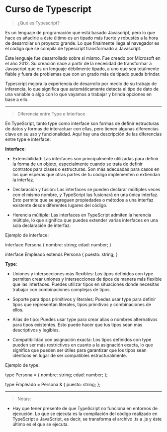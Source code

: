 # Curso de Typescript

> ¿Qué es Typescript?

Es un lenguaje de programación que está basado Javascript, pero lo que hace es añadirle a éste último es un tipado más fuerte y robustés a la hora de desarrollar un proyecto grande. 
Lo que finalmente llega al navegador es el código que se compila de typescript transformado a Javascript. 

Éste lenguaje fue desarrollado sobre si mismo. Fue creado por Microsoft en el año 2012. Su creación nace a partir de la necesidad de transformar a Javascript que es un lenguaje débilmente tipado, a uno que sea totalmente fiable y fuera de problemas que con un grado más de tipado pueda brindar.

Typescript mejora la experiencia de desarrollo por medio de su trabajo de inferencia, lo que significa que automáticamente detecta el tipo de dato de una variable o algo con lo que vayamos a trabajar y brinda opciones en base a ello.

---

> Diferencia entre Type e Interface

En TypeScript, tanto type como interface son formas de definir estructuras de datos y formas de interactuar con ellas, pero tienen algunas diferencias clave en su uso y funcionalidad. Aquí hay una descripción de las diferencias entre type e interface:

**Interface**:

- Extensibilidad: Las interfaces son principalmente utilizadas para definir la forma de un objeto, especialmente cuando se trata de definir contratos para clases o estructuras. Son más adecuadas para casos en los que esperas que otras partes de tu código implementen o extiendan la interfaz.

- Declaración y fusión: Las interfaces se pueden declarar múltiples veces con el mismo nombre, y TypeScript las fusionará en una única interfaz. Esto permite que se agreguen propiedades o métodos a una interfaz existente desde diferentes lugares del código.

- Herencia múltiple: Las interfaces en TypeScript admiten la herencia múltiple, lo que significa que puedes extender varias interfaces en una sola declaración de interfaz.

Ejemplo de interface:

interface Persona {
  nombre: string;
  edad: number;
}

interface Empleado extends Persona {
  puesto: string;
}


**Type**:

- Uniones y intersecciones más flexibles: Los tipos definidos con type permiten crear uniones y intersecciones de tipos de manera más flexible que las interfaces. Puedes utilizar tipos en situaciones donde necesitas trabajar con combinaciones complejas de tipos.

- Soporte para tipos primitivos y literales: Puedes usar type para definir tipos que representan literales, tipos primitivos y combinaciones de ellos.

- Alias de tipo: Puedes usar type para crear alias o nombres alternativos para tipos existentes. Esto puede hacer que tus tipos sean más descriptivos y legibles.

- Compatibilidad con asignación exacta: Los tipos definidos con type pueden ser más restrictivos en cuanto a la asignación exacta, lo que significa que pueden ser útiles para garantizar que los tipos sean idénticos en lugar de ser compatibles estructuralmente.

Ejemplo de type:

type Persona = {
  nombre: string;
  edad: number;
};

type Empleado = Persona & {
  puesto: string;
};

---

>Notas:
- Hay que tener presente de que TypeScript no funciona en entornos de ejecución. Lo que se ejecuta es la compilación del código realizado en TypeScript a JavaScript, es decir, se transforma el archivo .ts a .js y éste último es el que se ejecuta.